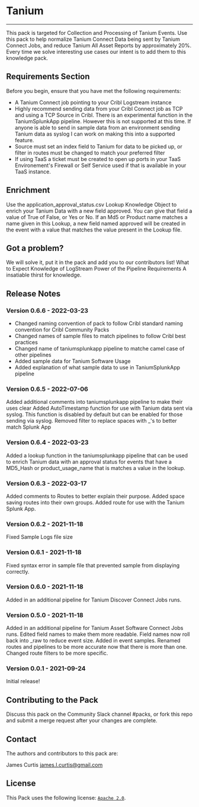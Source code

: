 # Tanium
----

This pack is targeted for Collection and Processing of Tanium Events. Use this pack to help normalize Tanium Connect Data being sent by Tanium Connect Jobs, and reduce Tanium All Asset Reports by approximately 20%. Every time we solve interesting use cases our intent is to add them to this knowledge pack.


## Requirements Section

Before you begin, ensure that you have met the following requirements:

* A Tanium Connect job pointing to your Cribl Logstream instance
* Highly recommend sending data from your Cribl Connect job as TCP and using a TCP Source in Cribl. There is an experimental function in the TaniumSplunkApp pipeline. However this is not supported at this time. If anyone is able to send in sample data from an environment sending Tanium data as syslog I can work on making this into a supported feature.
* Source must set an index field to Tanium for data to be picked up, or filter in routes must be changed to match your preferred filter
* If using TaaS a ticket must be created to open up ports in your TaaS Environement's Firewall or Self Service used if that is available in your TaaS instance.

## Enrichment
Use the application_approval_status.csv Lookup Knowledge Object to enrich your Tanium Data with a new field approved. You can give that field a value of True of False, or Yes or No. If an Md5 or Product name matches a name given in this Lookup, a new field named approved will be created in the event with a value that matches the value present in the Lookup file.

## Got a problem?

We will solve it, put it in the pack and add you to our contributors list! What to Expect Knowledge of LogStream Power of the Pipeline Requirements A insatiable thirst for knowledge.


## Release Notes

### Version 0.6.6 - 2022-03-23
* Changed naming convention of pack to follow Cribl standard naming convention for Cribl Community Packs
* Changed names of sample files to match pipelines to follow Cribl best practices
* Changed name of taniumsplunkapp pipeline to matche camel case of other pipelines
* Added sample data for Tanium Software Usage
* Added explanation of what sample data to use in TaniumSplunkApp pipeline

### Version 0.6.5 - 2022-07-06
Added additional comments into taniumsplunkapp pipeline to make their uses clear
Added AutoTimestamp function for use with Tanium data sent via syslog. This function is disabled by default but can be enabled for those sending via syslog.
Removed filter to replace spaces with _'s to better match Splunk App


### Version 0.6.4 - 2022-03-23
Added a lookup function in the taniumsplunkapp pipeline that can be used to enrich Tanium data with an approval status for events that have a MD5_Hash or product_usage_name that is matches a value in the lookup.

### Version 0.6.3 - 2022-03-17
Added comments to Routes to better explain their purpose. Added space saving routes into their own groups. Added route for use with the Tanium Splunk App.

### Version 0.6.2 - 2021-11-18
Fixed Sample Logs file size

### Version 0.6.1 - 2021-11-18
Fixed syntax error in sample file that prevented sample from displaying correctly.

### Version 0.6.0 - 2021-11-18
Added in an additional pipeline for Tanium Discover Connect Jobs runs.

### Version 0.5.0 - 2021-11-18
Added in an additional pipeline for Tanium Asset Software Connect Jobs runs. Edited field names to make them more readable. Field names now roll back into _raw to reduce event size. Added in event samples. Renamed routes and pipelines to be more accurate now that there is more than one. Changed route filters to be more specific.

### Version 0.0.1 - 2021-09-24
Initial release!



## Contributing to the Pack
Discuss this pack on the Community Slack channel #packs, or fork this repo and submit a merge request after your changes are complete.

## Contact

The authors and contributors to this pack are:

James Curtis james.l.curtis@gmail.com



## License
This Pack uses the following license: [`Apache 2.0`](https://github.com/criblio/appscope/blob/master/LICENSE).

